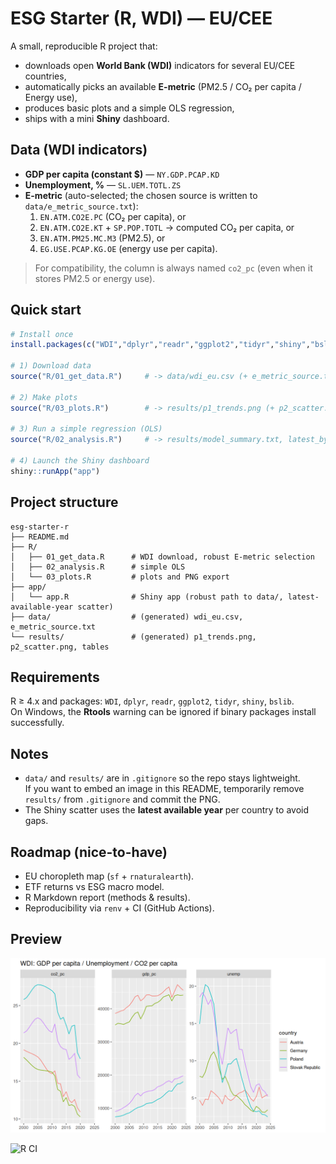 # ESG Starter (R, WDI) — EU/CEE

A small, reproducible R project that:
- downloads open **World Bank (WDI)** indicators for several EU/CEE countries,
- automatically picks an available **E-metric** (PM2.5 / CO₂ per capita / Energy use),
- produces basic plots and a simple OLS regression,
- ships with a mini **Shiny** dashboard.

## Data (WDI indicators)
- **GDP per capita (constant $)** — `NY.GDP.PCAP.KD`  
- **Unemployment, %** — `SL.UEM.TOTL.ZS`  
- **E-metric** (auto-selected; the chosen source is written to `data/e_metric_source.txt`):
  1) `EN.ATM.CO2E.PC` (CO₂ per capita), or  
  2) `EN.ATM.CO2E.KT` + `SP.POP.TOTL` → computed CO₂ per capita, or  
  3) `EN.ATM.PM25.MC.M3` (PM2.5), or  
  4) `EG.USE.PCAP.KG.OE` (energy use per capita).  

> For compatibility, the column is always named `co2_pc` (even when it stores PM2.5 or energy use).

## Quick start
~~~r
# Install once
install.packages(c("WDI","dplyr","readr","ggplot2","tidyr","shiny","bslib"))

# 1) Download data
source("R/01_get_data.R")     # -> data/wdi_eu.csv (+ e_metric_source.txt)

# 2) Make plots
source("R/03_plots.R")        # -> results/p1_trends.png (+ p2_scatter.png)

# 3) Run a simple regression (OLS)
source("R/02_analysis.R")     # -> results/model_summary.txt, latest_by_country.csv

# 4) Launch the Shiny dashboard
shiny::runApp("app")
~~~

## Project structure
~~~
esg-starter-r
├── README.md
├── R/
│   ├── 01_get_data.R      # WDI download, robust E-metric selection
│   ├── 02_analysis.R      # simple OLS
│   └── 03_plots.R         # plots and PNG export
├── app/
│   └── app.R              # Shiny app (robust path to data/, latest-available-year scatter)
├── data/                  # (generated) wdi_eu.csv, e_metric_source.txt
└── results/               # (generated) p1_trends.png, p2_scatter.png, tables
~~~

## Requirements
R ≥ 4.x and packages: `WDI`, `dplyr`, `readr`, `ggplot2`, `tidyr`, `shiny`, `bslib`.  
On Windows, the **Rtools** warning can be ignored if binary packages install successfully.

## Notes
- `data/` and `results/` are in `.gitignore` so the repo stays lightweight.  
  If you want to embed an image in this README, temporarily remove `results/` from `.gitignore` and commit the PNG.
- The Shiny scatter uses the **latest available year** per country to avoid gaps.

## Roadmap (nice-to-have)
- EU choropleth map (`sf` + `rnaturalearth`).
- ETF returns vs ESG macro model.
- R Markdown report (methods & results).
- Reproducibility via `renv` + CI (GitHub Actions).

## Preview
![Trends](docs/p1_trends.png)

![R CI](https://github.com/Wavekin/esg-starter-r/actions/workflows/ci.yml/badge.svg)

